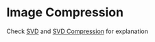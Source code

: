 # Image Compression
Check [SVD](https://github.com/DorianZi/algorithm_explained/blob/master/matrix_SVD_decomposition.md) and [SVD Compression](https://github.com/DorianZi/algorithm_explained/blob/master/image_compression_with_SVD.md) for explanation


